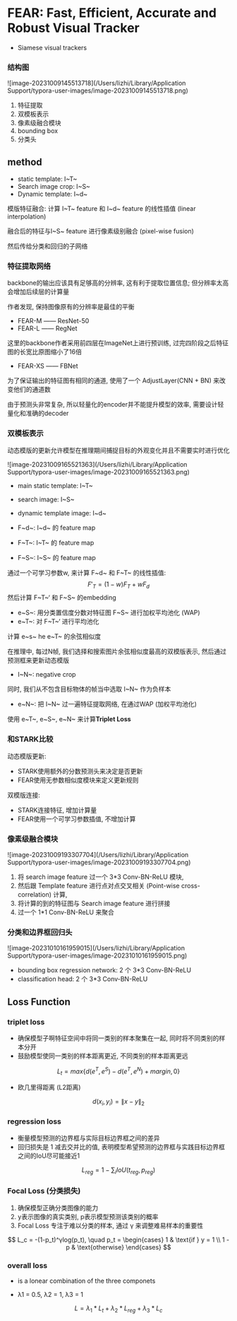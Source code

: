 # FEAR: Fast, Efficient, Accurate and Robust Visual Tracker



* Siamese visual trackers

### 结构图

![image-20231009145513718](/Users/lizhi/Library/Application Support/typora-user-images/image-20231009145513718.png)

1. 特征提取
2. 双模板表示
3. 像素级融合模块
4. bounding box
5. 分类头



## method

* static template: I~T~
* Search image crop: I~S~
* Dynamic template: I~d~

模版特征融合: 计算 I~T~ feature 和 I~d~ feature 的线性插值 (linear interpolation)

融合后的特征与I~S~ feature 进行像素级别融合 (pixel-wise fusion)

然后传给分类和回归的子网络



### 特征提取网络

backbone的输出应该具有足够高的分辨率, 这有利于提取位置信息; 但分辨率太高会增加后续层的计算量

作者发现, 保持图像原有的分辨率是最佳的平衡

* FEAR-M —— ResNet-50
* FEAR-L —— RegNet

这里的backbone作者采用前四层在ImageNet上进行预训练, 过完四阶段之后特征图的长宽比原图缩小了16倍

* FEAR-XS —— FBNet

为了保证输出的特征图有相同的通道, 使用了一个 AdjustLayer(CNN + BN) 来改变他们的通道数

由于预测头非常复杂, 所以轻量化的encoder并不能提升模型的效率, 需要设计轻量化和准确的decoder



### 双模板表示

动态模版的更新允许模型在推理期间捕捉目标的外观变化并且不需要实时进行优化

![image-20231009165521363](/Users/lizhi/Library/Application Support/typora-user-images/image-20231009165521363.png)

* main static template: I~T~
* search image: I~S~
* dynamic template image: I~d~

* F~d~: I~d~ 的 feature map
* F~T~: I~T~ 的 feature map
* F~S~: I~S~ 的 feature map

通过一个可学习参数w, 来计算 F~d~ 和 F~T~ 的线性插值:
$$
F'_T = (1-w)F_T + wF_d
$$
然后计算 F~T~‘ 和 F~S~ 的embedding

* e~S~: 用分类置信度分数对特征图 F~S~ 进行加权平均池化 (WAP)
* e~T~: 对 F~T~‘ 进行平均池化

计算 e~s~ he  e~T~ 的余弦相似度

在推理中, 每过N帧, 我们选择和搜索图片余弦相似度最高的双模版表示, 然后通过预测框来更新动态模版

* I~N~: negative crop

同时, 我们从不包含目标物体的帧当中选取 I~N~ 作为负样本

* e~N~: 把 I~N~ 过一遍特征提取网络, 在通过WAP (加权平均池化)

使用 e~T~, e~S~, e~N~ 来计算**Triplet Loss**

### 和STARK比较

动态模版更新:

* STARK使用额外的分数预测头来决定是否更新
* FEAR使用无参数相似度模块来定义更新规则

双模版连接:

* STARK连接特征, 增加计算量
* FEAR使用一个可学习参数插值, 不增加计算



### 像素级融合模块

![image-20231009193307704](/Users/lizhi/Library/Application Support/typora-user-images/image-20231009193307704.png)

1. 将 search image feature 过一个 3*3 Conv-BN-ReLU 模块,
2. 然后跟 Template feature 进行点对点交叉相关 (Point-wise cross-correlation) 计算,
3. 将计算的到的特征图与 Search image feature 进行拼接
4. 过一个 1*1 Conv-BN-ReLU 来聚合



### 分类和边界框回归头

![image-20231010161959015](/Users/lizhi/Library/Application Support/typora-user-images/image-20231010161959015.png)

* bounding box regression network: 2 个 3*3 Conv-BN-ReLU 
* classification head: 2 个 3*3 Conv-BN-ReLU 



## Loss Function

### triplet loss

* 确保模型子啊特征空间中将同一类别的样本聚集在一起, 同时将不同类别的样本分开
* 鼓励模型使同一类别的样本距离更近, 不同类别的样本距离更远

$$
L_t = max\{d(e^T, e^S) - d(e^T, e^N) + margin, 0\}
$$

* 欧几里得距离 (L2距离)

$$
d(x_i, y_i) = \|x - y\|_2
$$

### regression loss

* 衡量模型预测的边界框与实际目标边界框之间的差异
* 回归损失是 1 减去交并比的值, 表明模型希望预测的边界框与实践目标边界框之间的IoU尽可能接近1

$$
L_{reg} = 1 - \sum_{i} IoU(t_{reg}, p_{reg})
$$

### Focal Loss (分类损失)

1. 确保模型正确分类图像的能力
2. y表示图像的真实类别, p表示模型预测该类别的概率
3. Focal Loss 专注于难以分类的样本, 通过 γ 来调整难易样本的重要性

$$
L_c = -(1-p_t)^γlog(p_t), \quad p_t = \begin{cases}
1 & \text{if } y = 1 \\
1 - p & \text{otherwise}
\end{cases}
$$

### overall loss

* is a lonear combination of the three componets

* λ1 = 0.5,  λ2 = 1,  λ3 = 1

$$
L = λ_1 * L_t + λ_2 * L_{reg} + λ_3 * L_c
$$







